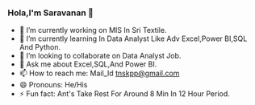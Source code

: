 ### Hola,I'm Saravanan 👋

- 🔭 I’m currently working on MIS In Sri Textile.
- 🌱 I’m currently learning In Data Analyst Like Adv Excel,Power BI,SQL And Python.
- 👯 I’m looking to collaborate on Data Analyst Job.
- 💬 Ask me about Excel,SQL,And Power BI.
- 📫 How to reach me: Mail_Id tnskpp@gmail.com 
- 😄 Pronouns: He/His
- ⚡ Fun fact: Ant's Take Rest For Around 8 Min In 12 Hour Period.
